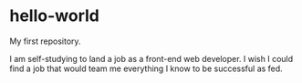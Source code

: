 # hello-world
My first repository.

I am self-studying to land a job as a front-end web developer.
I wish I could find a job that would team me everything I know to be successful as fed. 

